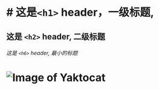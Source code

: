 # # 这是`<h1>` header，一级标题,

## 这是 `<h2>` header, 二级标题

###### 这是 `<h6>` header, 最小的标题

# ![Image of Yaktocat](https://octodex.github.com/images/yaktocat.png)

